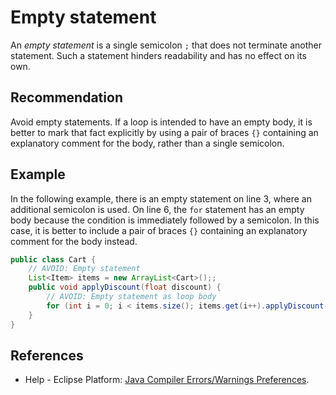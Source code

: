 # Empty statement
An *empty statement* is a single semicolon `;` that does not terminate another statement. Such a statement hinders readability and has no effect on its own.


## Recommendation
Avoid empty statements. If a loop is intended to have an empty body, it is better to mark that fact explicitly by using a pair of braces `{}` containing an explanatory comment for the body, rather than a single semicolon.


## Example
In the following example, there is an empty statement on line 3, where an additional semicolon is used. On line 6, the `for` statement has an empty body because the condition is immediately followed by a semicolon. In this case, it is better to include a pair of braces `{}` containing an explanatory comment for the body instead.


```java
public class Cart {
	// AVOID: Empty statement
	List<Item> items = new ArrayList<Cart>();;
	public void applyDiscount(float discount) {
		// AVOID: Empty statement as loop body
		for (int i = 0; i < items.size(); items.get(i++).applyDiscount(discount));
	}
}
```

## References
* Help - Eclipse Platform: [Java Compiler Errors/Warnings Preferences](https://help.eclipse.org/2020-12/advanced/content.jsp?topic=/org.eclipse.jdt.doc.user/reference/preferences/java/compiler/ref-preferences-errors-warnings.htm).
